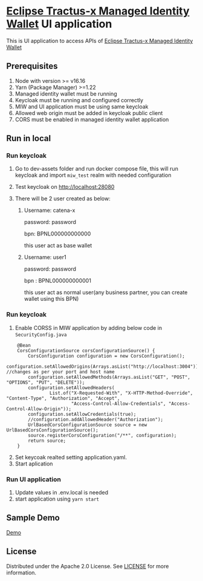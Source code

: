 # [Eclipse Tractus-x Managed Identity Wallet](https://github.com/eclipse-tractusx/managed-identity-wallet) UI application

This is UI application to access APIs of [Eclipse Tractus-x Managed Identity Wallet](https://github.com/eclipse-tractusx/managed-identity-wallet)

## Prerequisites

1. Node with version >= v16.16
2. Yarn (Package Manager) >=1.22
3. Managed identity wallet must be running
4. Keycloak must be running and configured correctly
5. MIW and UI application must be using same keycloak
6. Allowed web origin must be added in keycloak public client
7. CORS must be enabled in managed identity wallet application

## Run in local

### Run keycloak

1. Go to dev-assets folder and run docker compose file, this will run keycloak and import `miw_test` realm with needed configuration
2. Test keycloak on [http://localhost:28080](http://localhost:28080)
3. There will be 2 user created as below:

   1. Username: catena-x

      password: password

      bpn: BPNL000000000000

      this user act as base wallet

   2. Username: user1

      password: password

      bpn : BPNL000000000001

      this user act as normal user(any business partner, you can create wallet using this BPN)

### Run keycloak

1. Enable CORSS in MIW application by adding below code in `SecurityConfig.java`

```
    @Bean
    CorsConfigurationSource corsConfigurationSource() {
        CorsConfiguration configuration = new CorsConfiguration();
        configuration.setAllowedOrigins(Arrays.asList("http://localhost:3004"));   //changes as per your port and host name
        configuration.setAllowedMethods(Arrays.asList("GET", "POST", "OPTIONS", "PUT", "DELETE"));
        configuration.setAllowedHeaders(
                List.of("X-Requested-With", "X-HTTP-Method-Override", "Content-Type", "Authorization", "Accept",
                        "Access-Control-Allow-Credentials", "Access-Control-Allow-Origin"));
        configuration.setAllowCredentials(true);
        //configuration.addAllowedHeader("Authorization");
        UrlBasedCorsConfigurationSource source = new UrlBasedCorsConfigurationSource();
        source.registerCorsConfiguration("/**", configuration);
        return source;
    }
```

2. Set keycoak realted setting application.yaml.
3. Start aplication

### Run UI application

1. Update values in .env.local is needed
2. start application using `yarn start`

## Sample Demo

[Demo](docs/MIW_ui_demo.webm)

## License

Distributed under the Apache 2.0 License.
See [LICENSE](./LICENSE) for more information.
